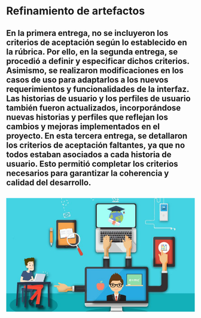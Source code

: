Refinamiento de artefactos
=============
En la primera entrega, no se incluyeron los criterios de aceptación según lo establecido en la rúbrica. Por ello, en la segunda entrega, se procedió a definir y especificar dichos criterios. Asimismo, se realizaron modificaciones en los casos de uso para adaptarlos a los nuevos requerimientos y funcionalidades de la interfaz. Las historias de usuario y los perfiles de usuario también fueron actualizados, incorporándose nuevas historias y perfiles que reflejan los cambios y mejoras implementados en el proyecto. En esta tercera entrega, se detallaron los criterios de aceptación faltantes, ya que no todos estaban asociados a cada historia de usuario. Esto permitió completar los criterios necesarios para garantizar la coherencia y calidad del desarrollo.
---
![](https://github.com/raul-baul/Proyecto-Block-N/blob/Tercera-Entrega/Assets/Refinamiento%20de%20artefactos.jpg)
---
